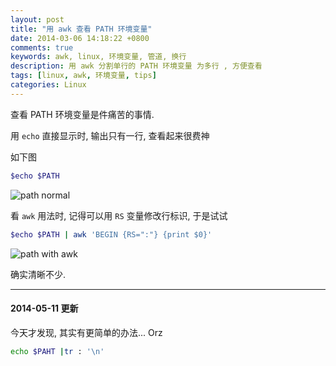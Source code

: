 ```yaml
---
layout: post
title: "用 awk 查看 PATH 环境变量"
date: 2014-03-06 14:18:22 +0800
comments: true
keywords: awk, linux, 环境变量, 管道, 换行
description: 用 awk 分割单行的 PATH 环境变量 为多行 , 方便查看
tags: [linux, awk, 环境变量, tips]
categories: Linux
---
```



<!--more-->
查看 PATH 环境变量是件痛苦的事情.

用 `echo` 直接显示时, 输出只有一行, 查看起来很费神

如下图

```bash
$echo $PATH
```

![path normal](/blogimgs/path-normal.png)

看 `awk` 用法时, 记得可以用 `RS` 变量修改行标识, 于是试试

```bash
$echo $PATH | awk 'BEGIN {RS=":"} {print $0}'
```

![path with awk](/blogimgs/path-withawk.png)

确实清晰不少.

----------

#### 2014-05-11 更新
今天才发现, 其实有更简单的办法... Orz

```bash
echo $PAHT |tr : '\n'
```
